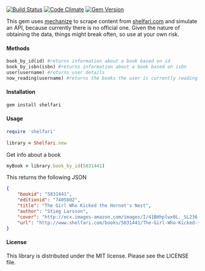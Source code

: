 [![Build Status](https://travis-ci.org/robertboloc/shelfari.png)](https://travis-ci.org/robertboloc/shelfari)
[![Code Climate](https://codeclimate.com/github/robertboloc/shelfari.png)](https://codeclimate.com/github/robertboloc/shelfari)
[![Gem Version](https://badge.fury.io/rb/shelfari.png)](http://badge.fury.io/rb/shelfari)

This gem uses [mechanize](https://github.com/tenderlove/mechanize) to scrape content from [shelfari.com](http://www.shelfari.com) and simulate an API, because currently there is no official one. Given the nature of obtaining the data, things might break often, so use at your own risk.

#### Methods
```ruby
book_by_id(id) #returns information about a book based on id
book_by_isbn(isbn) #returns information about a book based on isbn
user(username) #returns user details
now_reading(username) #returns the books the user is currently reading
```
#### Installation
```ruby
gem install shelfari
```
#### Usage
```ruby
require 'shelfari'
    
library = Shelfari.new
```
Get info about a book
```ruby
myBook = library.book_by_id(5831441)
```
This returns the following JSON
```json
{    
    "bookid": "5831441",
    "editionid": "7405802",
    "title": "The Girl Who Kicked the Hornet's Nest",
    "author": "Stieg Larsson",
    "cover": "http://ecx.images-amazon.com/images/I/41BHhplwx0L._SL236.jpg",
    "url": "http://www.shelfari.com/books/5831441/The-Girl-Who-Kicked-the-Hornets-Nest"
}
```

#### License

This library is distributed under the MIT license.  Please see the LICENSE file.
